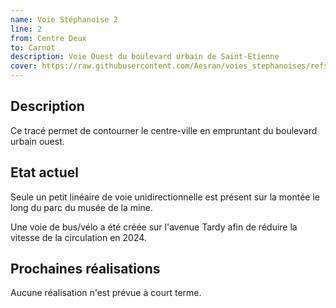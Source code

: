 ```yaml
---
name: Voie Stéphanoise 2
line: 2
from: Centre Deux
to: Carnot
description: Voie Ouest du boulevard urbain de Saint-Etienne
cover: https://raw.githubusercontent.com/Aesran/voies_stephanoises/refs/heads/main/assets/hero.jpeg
---
```

## Description
Ce tracé permet de contourner le centre-ville en empruntant du boulevard urbain ouest.

## Etat actuel
Seule un petit linéaire de voie unidirectionnelle est présent sur la montée le long du parc du musée de la mine.

Une voie de bus/vélo a été créée sur l'avenue Tardy afin de réduire la vitesse de la circulation en 2024.

## Prochaines réalisations 

Aucune réalisation n'est prévue à court terme.